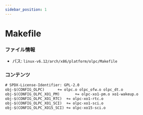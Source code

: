 ```yaml
---
sidebar_position: 1
---
```

# Makefile

### ファイル情報

- パス: `linux-v6.12/arch/x86/platform/olpc/Makefile`

### コンテンツ

```txt
# SPDX-License-Identifier: GPL-2.0
obj-$(CONFIG_OLPC)		+= olpc.o olpc_ofw.o olpc_dt.o
obj-$(CONFIG_OLPC_XO1_PM)		+= olpc-xo1-pm.o xo1-wakeup.o
obj-$(CONFIG_OLPC_XO1_RTC)	+= olpc-xo1-rtc.o
obj-$(CONFIG_OLPC_XO1_SCI)	+= olpc-xo1-sci.o
obj-$(CONFIG_OLPC_XO15_SCI)	+= olpc-xo15-sci.o

```

